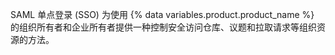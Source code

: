 SAML 单点登录 (SSO) 为使用 {% data variables.product.product_name %} 的组织所有者和企业所有者提供一种控制安全访问仓库、议题和拉取请求等组织资源的方法。
